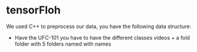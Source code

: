 # tensorFloh
We used C++ to preprocess our data, you have the following data structure:
  - Have the UFC-101 you have to have the different classes videos + a fold folder with 5 folders named with names
   

